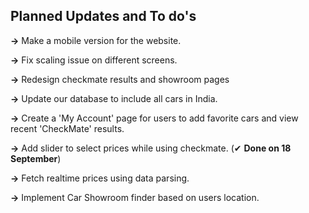 ## Planned Updates and To do's

**->** Make a mobile version for the website. 

**->** Fix scaling issue on different screens.

**->** Redesign checkmate results and showroom pages

**->** Update our database to include all cars in India.

**->** Create a 'My Account' page for users to add favorite cars and view recent 'CheckMate' results.

**->** Add slider to select prices while using checkmate. (✔ **Done on 18 September**)

**->** Fetch realtime prices using data parsing.

**->** Implement Car Showroom finder based on users location.
